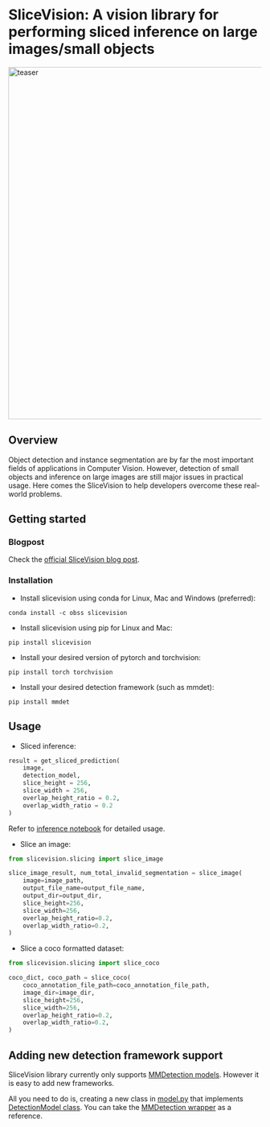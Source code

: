 # SliceVision: A vision library for performing sliced inference on large images/small objects

<img width="700" alt="teaser" src="./demo/sliced_inference.gif">

## Overview

Object detection and instance segmentation are by far the most important fields of applications in Computer Vision. However, detection of small objects and inference on large images are still major issues in practical usage. Here comes the SliceVision to help developers overcome these real-world problems.

## Getting started

### Blogpost

Check the [official SliceVision blog post](https://medium.com/@fcakyon/slicevision-a-vision-library-for-performing-sliced-inference-on-large-images-small-objects-c8b086af3b80).


### Installation

- Install slicevision using conda for Linux, Mac and Windows (preferred):

```console
conda install -c obss slicevision
```

- Install slicevision using pip for Linux and Mac:

```console
pip install slicevision
```

- Install your desired version of pytorch and torchvision:
```console
pip install torch torchvision
```

- Install your desired detection framework (such as mmdet):
```console
pip install mmdet
```

## Usage

- Sliced inference:
```python
result = get_sliced_prediction(
    image,
    detection_model,
    slice_height = 256,
    slice_width = 256,
    overlap_height_ratio = 0.2,
    overlap_width_ratio = 0.2
)

```
Refer to [inference notebook](demo/inference.ipynb) for detailed usage.

- Slice an image:
```python
from slicevision.slicing import slice_image

slice_image_result, num_total_invalid_segmentation = slice_image(
    image=image_path,
    output_file_name=output_file_name,
    output_dir=output_dir,
    slice_height=256,
    slice_width=256,
    overlap_height_ratio=0.2,
    overlap_width_ratio=0.2,
)
```

- Slice a coco formatted dataset:
```python
from slicevision.slicing import slice_coco

coco_dict, coco_path = slice_coco(
    coco_annotation_file_path=coco_annotation_file_path,
    image_dir=image_dir,
    slice_height=256,
    slice_width=256,
    overlap_height_ratio=0.2,
    overlap_width_ratio=0.2,
)
```

## Adding new detection framework support

SliceVision library currently only supports [MMDetection models](https://github.com/open-mmlab/mmdetection/blob/master/docs/model_zoo.md). However it is easy to add new frameworks.

All you need to do is, creating a new class in [model.py](slicevision/model.py) that implements [DetectionModel class](https://dev.obss.com.tr/bitbucket/projects/ML/repos/ml/browse/coco-slicing/cocoslicing/model.py?at=refs%2Fheads%2Fcoco-slicing#10). You can take the [MMDetection wrapper](https://dev.obss.com.tr/bitbucket/projects/ML/repos/ml/browse/coco-slicing/cocoslicing/model.py?at=refs%2Fheads%2Fcoco-slicing#10) as a reference.
